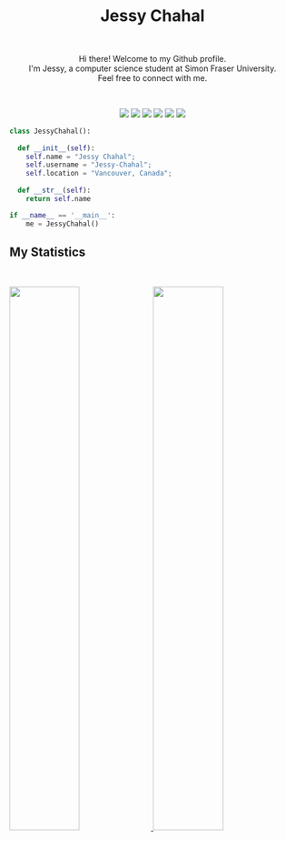<h1 align="center">
  <b>Jessy Chahal</b>
</h1>

<br>

<div align="center">
<p>Hi there! Welcome to my Github profile. <br> I'm Jessy, a computer science student at Simon Fraser University. <br>
 Feel free to connect with me.</p>
</div>
<br>

<p>
<div align="center">
  <img src="https://img.shields.io/badge/-HTML-000?style=for-the-badge&logo=html5&color=20232a&logoColor=20232a&labelColor=5fd4f4">
  <img src="https://img.shields.io/badge/-CSS-000?style=for-the-badge&logo=css3&color=20232a&logoColor=20232a&labelColor=5fd4f4">
  <img src="https://img.shields.io/badge/javascript-%23323330.svg?style=for-the-badge&logo=css3&color=20232a&logoColor=20232a&labelColor=5fd4f4">
  <img src="https://img.shields.io/badge/-Python-000?style=for-the-badge&logo=python&color=20232a&logoColor=20232a&labelColor=5fd4f4">
  <img src="https://img.shields.io/badge/-React-000?style=for-the-badge&logo=react&color=20232a&logoColor=20232a&labelColor=5fd4f4">
  <img src="https://img.shields.io/badge/-Next.js-000?style=for-the-badge&logo=next.js&color=20232a&logoColor=20232a&labelColor=5fd4f4">
</div>
</p>


```python
class JessyChahal():
    
  def __init__(self):
    self.name = "Jessy Chahal";
    self.username = "Jessy-Chahal";
    self.location = "Vancouver, Canada";
  
  def __str__(self):
    return self.name

if __name__ == '__main__':
    me = JessyChahal()
```

## My Statistics

<br/>
<p align="left">
  <a href="https://github.com/Jessy-Chahal">
  <img width="49.5%" src="https://github-readme-stats.vercel.app/api?username=Jessy-Chahal&show_icons=true&theme=react&hide_border=true" />
    <img width="49.5%" src="https://github-readme-streak-stats.herokuapp.com/?user=Jessy-Chahal&theme=react&hide_border=true" />
  </a>
</p>
<br>
